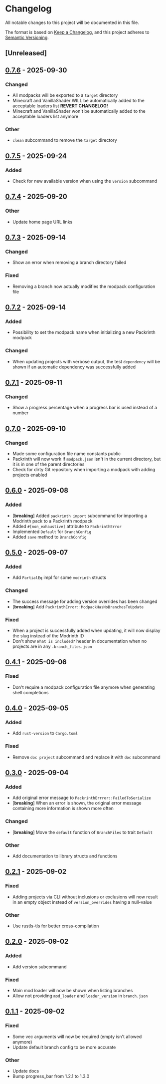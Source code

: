# Changelog

All notable changes to this project will be documented in this file.

The format is based on [Keep a Changelog](https://keepachangelog.com/en/1.0.0/),
and this project adheres to [Semantic Versioning](https://semver.org/spec/v2.0.0.html).

## [Unreleased]

## [0.7.6](https://github.com/Thijzert123/packrinth/compare/v0.7.5...v0.7.6) - 2025-09-30

### Changed

- All modpacks will be exported to a `target` directory
- Minecraft and VanillaShader WILL be automatically added to the acceptable loaders list **REVERT CHANGELOG!**
- Minecraft and VanillaShader won't be automatically added to the acceptable loaders list anymore

### Other

- `clean` subcommand to remove the `target` directory

## [0.7.5](https://github.com/Thijzert123/packrinth/compare/v0.7.4...v0.7.5) - 2025-09-24

### Added

- Check for new available version when using the `version` subcommand

## [0.7.4](https://github.com/Thijzert123/packrinth/compare/v0.7.3...v0.7.4) - 2025-09-20

### Other

- Update home page URL links

## [0.7.3](https://github.com/Thijzert123/packrinth/compare/v0.7.2...v0.7.3) - 2025-09-14

### Changed

- Show an error when removing a branch directory failed

### Fixed

- Removing a branch now actually modifies the modpack configuration file

## [0.7.2](https://github.com/Thijzert123/packrinth/compare/v0.7.1...v0.7.2) - 2025-09-14

### Added

- Possibility to set the modpack name when initializing a new Packrinth modpack

### Changed

- When updating projects with verbose output, the test `dependency` will be shown if an automatic dependency was successfully added

## [0.7.1](https://github.com/Thijzert123/packrinth/compare/v0.7.0...v0.7.1) - 2025-09-11

### Changed

- Show a progress percentage when a progress bar is used instead of a number

## [0.7.0](https://github.com/Thijzert123/packrinth/compare/v0.6.0...v0.7.0) - 2025-09-10

### Changed

- Made some configuration file name constants public
- Packrinth will now work if `modpack.json` isn't in the current directory, but it is in one of the parent directories
- Check for dirty Git repository when importing a modpack with adding projects enabled

## [0.6.0](https://github.com/Thijzert123/packrinth/compare/v0.5.0...v0.6.0) - 2025-09-08

### Added

- [**breaking**] Added `packrinth import` subcommand for importing a Modrinth pack to a Packrinth modpack
- Added `#[non_exhaustive]` attribute to `PackrinthError`
- Implemented `Default` for `BranchConfig`
- Added `save` method to `BranchConfig`

## [0.5.0](https://github.com/Thijzert123/packrinth/compare/v0.4.1...v0.5.0) - 2025-09-07

### Added

- Add `PartialEq` impl for some `modrinth` structs

### Changed

- The success message for adding version overrides has been changed
- [**breaking**] Add `PackrinthError::ModpackHasNoBranchesToUpdate`

### Fixed

- When a project is successfully added when updating, it will now display the slug instead of the Modrinth ID
- Don't show `What is included?` header in documentation when no projects are in any `.branch_files.json`

## [0.4.1](https://github.com/Thijzert123/packrinth/compare/v0.4.0...v0.4.1) - 2025-09-06

### Fixed

- Don't require a modpack configuration file anymore when generating shell completions

## [0.4.0](https://github.com/Thijzert123/packrinth/compare/v0.3.0...v0.4.0) - 2025-09-05

### Added

- Add `rust-version` to `Cargo.toml`

### Fixed

- Remove `doc project` subcommand and replace it with `doc` subcommand

## [0.3.0](https://github.com/Thijzert123/packrinth/compare/v0.2.1...v0.3.0) - 2025-09-04

### Added

- Add original error message to `PackrinthErrror::FailedToSerialize`
- [**breaking**] When an error is shown, the original error message containing more information is shown more often

### Changed

- [**breaking**] Move the `default` function of `BranchFiles` to trait `Default`

### Other

- Add documentation to library structs and functions

## [0.2.1](https://github.com/Thijzert123/packrinth/compare/v0.2.0...v0.2.1) - 2025-09-02

### Fixed

- Adding projects via CLI without inclusions or exclusions will now result in an empty object instead of `version_overrides` having a null-value

### Other

- Use rustls-tls for better cross-compilation

## [0.2.0](https://github.com/Thijzert123/packrinth/compare/v0.1.1...v0.2.0) - 2025-09-02

### Added

- Add version subcommand

### Fixed

- Main mod loader will now be shown when listing branches
- Allow not providing `mod_loader` and `loader_version` in `branch.json`

## [0.1.1](https://github.com/Thijzert123/packrinth/compare/v0.1.0...v0.1.1) - 2025-09-02

### Fixed

- Some vec arguments will now be required (empty isn't allowed anymore)
- Update default branch config to be more accurate

### Other

- Update docs
- Bump progress_bar from 1.2.1 to 1.3.0
